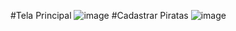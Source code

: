 #Tela Principal
![image](https://github.com/user-attachments/assets/f84cc180-e30c-49a9-b0bb-e6e6be227e2f)
#Cadastrar Piratas
![image](https://github.com/user-attachments/assets/47debaae-7fad-4023-964d-21edc41b9150)
